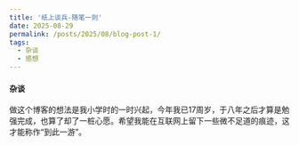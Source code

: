 ```yaml
---
title: '纸上谈兵-随笔一则'
date: 2025-08-29
permalink: /posts/2025/08/blog-post-1/
tags:
  - 杂谈
  - 感想
---
```




#### 杂谈

做这个博客的想法是我小学时的一时兴起，今年我已17周岁，于八年之后才算是勉强完成，也算了却了一桩心愿。希望我能在互联网上留下一些微不足道的痕迹，这才能称作“到此一游”。